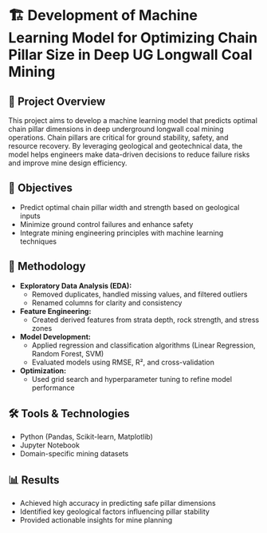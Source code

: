 # 🏗️ Development of Machine Learning Model for Optimizing Chain Pillar Size in Deep UG Longwall Coal Mining

## 📌 Project Overview
This project aims to develop a machine learning model that predicts optimal chain pillar dimensions in deep underground longwall coal mining operations. Chain pillars are critical for ground stability, safety, and resource recovery. By leveraging geological and geotechnical data, the model helps engineers make data-driven decisions to reduce failure risks and improve mine design efficiency.

## 🎯 Objectives
- Predict optimal chain pillar width and strength based on geological inputs
- Minimize ground control failures and enhance safety
- Integrate mining engineering principles with machine learning techniques

## 🧠 Methodology
- **Exploratory Data Analysis (EDA):**
  - Removed duplicates, handled missing values, and filtered outliers
  - Renamed columns for clarity and consistency
- **Feature Engineering:**
  - Created derived features from strata depth, rock strength, and stress zones
- **Model Development:**
  - Applied regression and classification algorithms (Linear Regression, Random Forest, SVM)
  - Evaluated models using RMSE, R², and cross-validation
- **Optimization:**
  - Used grid search and hyperparameter tuning to refine model performance

## 🛠️ Tools & Technologies
- Python (Pandas, Scikit-learn, Matplotlib)
- Jupyter Notebook
- Domain-specific mining datasets

## 📊 Results
- Achieved high accuracy in predicting safe pillar dimensions
- Identified key geological factors influencing pillar stability
- Provided actionable insights for mine planning
